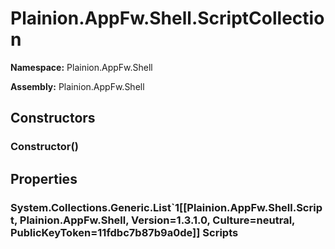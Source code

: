 
# Plainion.AppFw.Shell.ScriptCollection

**Namespace:** Plainion.AppFw.Shell

**Assembly:** Plainion.AppFw.Shell


## Constructors

### Constructor()


## Properties

### System.Collections.Generic.List`1[[Plainion.AppFw.Shell.Script, Plainion.AppFw.Shell, Version=1.3.1.0, Culture=neutral, PublicKeyToken=11fdbc7b87b9a0de]] Scripts
